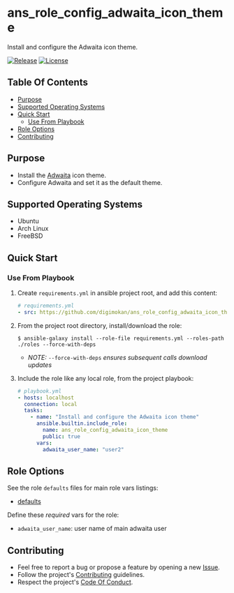 # ans_role_config_adwaita_icon_theme

Install and configure the Adwaita icon theme.

[![Release](https://img.shields.io/github/release/digimokan/ans_role_config_adwaita_icon_theme.svg?label=release)](https://github.com/digimokan/ans_role_config_adwaita_icon_theme/releases/latest "Latest Release Notes")
[![License](https://img.shields.io/badge/license-MIT-blue.svg?label=license)](LICENSE.md "Project License")

## Table Of Contents

* [Purpose](#purpose)
* [Supported Operating Systems](#supported-operating-systems)
* [Quick Start](#quick-start)
    * [Use From Playbook](#use-from-playbook)
* [Role Options](#role-options)
* [Contributing](#contributing)

## Purpose

* Install the [Adwaita](https://gitlab.gnome.org/GNOME/adwaita-icon-theme) icon theme.
* Configure Adwaita and set it as the default theme.

## Supported Operating Systems

* Ubuntu
* Arch Linux
* FreeBSD

## Quick Start

### Use From Playbook

1. Create `requirements.yml` in ansible project root, and add this content:

   ```yaml
   # requirements.yml
   - src: https://github.com/digimokan/ans_role_config_adwaita_icon_theme
   ```

2. From the project root directory, install/download the role:

   ```shell
   $ ansible-galaxy install --role-file requirements.yml --roles-path ./roles --force-with-deps
   ```

   * _NOTE:_ `--force-with-deps` _ensures subsequent calls download updates_

3. Include the role like any local role, from the project playbook:

   ```yaml
   # playbook.yml
   - hosts: localhost
     connection: local
     tasks:
       - name: "Install and configure the Adwaita icon theme"
         ansible.builtin.include_role:
           name: ans_role_config_adwaita_icon_theme
           public: true
         vars:
           adwaita_user_name: "user2"
   ```

## Role Options

See the role `defaults` files for main role vars listings:

  * [defaults](../defaults/main/)

Define these _required_ vars for the role:

  * `adwaita_user_name`: user name of main adwaita user

## Contributing

* Feel free to report a bug or propose a feature by opening a new
  [Issue](https://github.com/digimokan/ans_role_config_adwaita_icon_theme/issues).
* Follow the project's [Contributing](CONTRIBUTING.md) guidelines.
* Respect the project's [Code Of Conduct](CODE_OF_CONDUCT.md).

